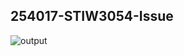 ## 254017-STIW3054-Issue
![output](https://user-images.githubusercontent.com/43640118/81179241-3c532080-8f5e-11ea-891e-e2766eeb6417.png)
